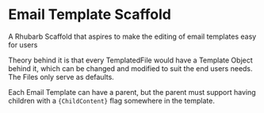 # Email Template Scaffold
A Rhubarb Scaffold that aspires to make the editing of email templates easy for users 

Theory behind it is that every TemplatedFile would have a Template Object behind it, which can be changed and modified to suit the end users needs. The Files only serve as defaults.

Each Email Template can have a parent, but the parent must support having children with a `{ChildContent}` flag somewhere in the template.
